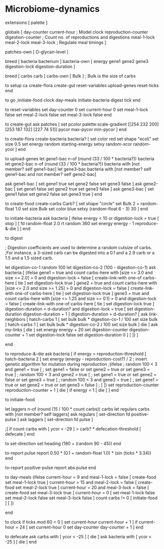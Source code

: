 # Microbiome-dynamics


extensions [ palette ]

globals [
  day-counter current-hour                                        ; Model clock
  reproduction-counter digestion-counter                          ; Count no. of reproductions and digestions
  meal-1-lock meal-2-lock meal-3-lock                             ; Regulate meal timings
]


patches-own [ O-glycan-level ]



breed [ bacteria bacterium ]
bacteria-own [ energy gene1 gene2 gene3 digestion-lock digestion-duration ]


breed [ carbs carb ]
carbs-own [ Bulk ]                                          ; Bulk is the size of carbs


to setup
  ca
  create-flora
  create-gut
  reset-variables
  upload-genes
  reset-ticks
end


to go
  ;initiate-food
  clock
  day-meals
  initiate-bacteria
  digest
  tick
end

to reset-variables
  set day-counter 0
  set current-hour 0
  set meal-1-lock false
  set meal-2-lock false
  set meal-3-lock false
end


to create-gut
  ask patches [
    set pcolor palette:scale-gradient [[254 232 200] [253 187 132] [227 74 51]] pycor max-pycor min-pycor
  ]
end


to create-flora
  create-bacteria bacteria? [
    set color red
    set shape "ecoli"
    set size 0.5
    set energy random starting-energy
    setxy random-xcor random-ycor
  ]
end

to upload-genes
  let gene1-bac n-of (round (33 / 100 * bacteria?)) bacteria
  let gene2-bac n-of (round (33 / 100 * bacteria?)) bacteria with [not member? self gene1-bac]
  let gene3-bac bacteria with [not member? self gene1-bac and not member? self gene2-bac]

  ask gene1-bac [ set gene1 true set gene2 false set gene3 false ]
  ask gene2-bac [ set gene1 false set gene2 true set gene3 false ]
  ask gene3-bac [ set gene1 false set gene2 false set gene3 true ]
end


to create-food
  create-carbs Carb? [
    set shape "circle"
    set Bulk 2 + random-float 1.0
    set size Bulk
    set color blue
    setxy (random-float 6 - 3) 30
    ]
end


to initiate-bacteria
  ask bacteria [
    ifelse energy < 10 or digestion-lock = true
    [ stop ]
    [ fd random-float 2.0
    rt random 360
    set energy energy - 1
    reproduce-&-die
    ]
  ]
end

to digest

; Digestion coefficients are used to determine a random cutsize of carbs.
  ;For instance, a 3-sized carb can be digested into a 0.1 and a 2.9 carb or a 1.5 and a 1.5 sized carb.

  let digestion-co-1 random 100
  let digestion-co-2 (100 - digestion-co-1)
  ask bacteria [
  (ifelse
      gene1 = true and count carbs-here with [size <= 3.0 and size >= 2.0] > 0 and digestion-lock = false
      [ create-link-with one-of carbs-here [ tie ]
        set digestion-lock true ]
      gene2 = true and count carbs-here with [size <= 2.0 and size >= 1.25] > 0 and digestion-lock = false
      [ create-link-with one-of carbs-here [ tie ]
        set digestion-lock true ]
      gene3 = true and count carbs-here with [size <= 1.25 and size >= 0.1] > 0 and digestion-lock = false
      [ create-link-with one-of carbs-here [ tie ]
        set digestion-lock true ]
      digestion-duration < d-duration? and digestion-lock = true
      [ set digestion-duration digestion-duration + 1 ]
      digestion-duration = d-duration?
      [ ask link-neighbors [
      hatch-carbs 1 [
        set bulk bulk * digestion-co-1 / 100
        set size bulk
       ]
      hatch-carbs 1 [
        set bulk bulk * digestion-co-2 / 100
        set size bulk
      ]
        die
      ]
       ask my-links [ die ]
       set energy energy + 20
       set digestion-counter digestion-counter + 1
       set digestion-lock false
       set digestion-duration 0
      ]
    [ ])
    ]

end

to reproduce-&-die
  ask bacteria [
    if energy > reproduction-threshold
      [ hatch-bacteria 2
        [ set energy (energy - reproduction-cost?) / 2
          ; insert genetic algorithm for mutation during reproduction
          ;(ifelse
          ;  random 100 < 3 and gene1 = true [
          ;    set gene1 = false or set gene2 = true or set gene3 = true ]
          ;  random 100 < 3 and gene2 = true [
          ;    set gene1 = true or set gene2 = false or set gene3 = true ]
          ;  random 100 < 3 and gene3 = true [
          ;    set gene1 = true or set gene2 = true or set gene3 = false ]
          ;  [ ])
          set reproduction-counter reproduction-counter + 1
        ]
        die
    ]
  if energy < 1 [
      die
    ]
  ]
end

to initiate-food

  let laggers n-of (round (15 / 100 * count carbs)) carbs
  let regulars carbs with [not member? self laggers]
    ask regulars [
      set-direction
      fd positive-pulse
    ]
    ask laggers [
      set-direction
      fd pulse
    ]

  ;]
  if count carbs with [ ycor < -29 ] > carb? * defecation-threshold
  [ defecate ]
end


to set-direction
  set heading (180 + (random 90 - 45))
end


to-report pulse
  report 0.50 * (0.1 + random-float 1.0) * (sin (ticks * 3.34))
end


to-report positive-pulse
  report abs pulse
end



to day-meals
  (ifelse
    current-hour = 9 and meal-1-lock = false [
      create-food
      set meal-1-lock true
    ]
    current-hour = 15 and meal-2-lock = false [
      create-food
      set meal-2-lock true
    ]
    current-hour = 20 and meal-3-lock = false [
      create-food
      set meal-3-lock true
    ]
    current-hour = 0 [
      set meal-1-lock false
      set meal-2-lock false
      set meal-3-lock false
    ]
  count carbs != 0 [
      initiate-food
    ]
    [ ])

end


to clock
  if ticks mod 60 = 0
  [ set current-hour current-hour + 1 ]
  if current-hour = 24
  [ set current-hour 0
    set day-counter day-counter + 1 ]
end


to defecate
  ask carbs with [ ycor < -25 ] [ die ]
  ask bacteria with [ ycor < -25 ] [ die ]
end
